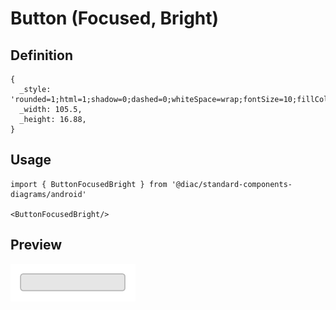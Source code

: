 # Button (Focused, Bright)

## Definition

```
{
  _style: 'rounded=1;html=1;shadow=0;dashed=0;whiteSpace=wrap;fontSize=10;fillColor=#E6E6E6;align=center;strokeColor=#B3B3B3;fontColor=#333333;',
  _width: 105.5,
  _height: 16.88,
}
```

## Usage

```
import { ButtonFocusedBright } from '@diac/standard-components-diagrams/android'

<ButtonFocusedBright/>
```

## Preview

<img src="./button-focused-bright.png" width="200"/>
